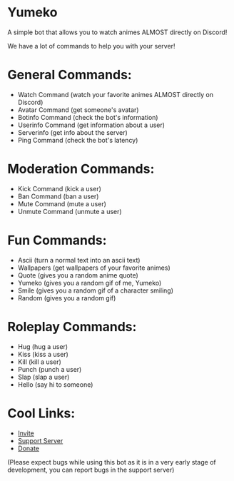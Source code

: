 # Yumeko

A simple bot that allows you to watch animes ALMOST directly on Discord!

We have a lot of commands to help you with your server!

# General Commands:

- Watch Command (watch your favorite animes ALMOST directly on Discord)
- Avatar Command (get someone's avatar)
- Botinfo Command (check the bot's information)
- Userinfo Command (get information about a user)
- Serverinfo (get info about the server)
- Ping Command (check the bot's latency)

# Moderation Commands:

- Kick Command (kick a user)
- Ban Command (ban a user)
- Mute Command (mute a user)
- Unmute Command (unmute a user)

# Fun Commands:

- Ascii (turn a normal text into an ascii text)
- Wallpapers (get wallpapers of your favorite animes)
- Quote (gives you a random anime quote)
- Yumeko (gives you a random gif of me, Yumeko)
- Smile (gives you a random gif of a character smiling)
- Random (gives you a random gif)

# Roleplay Commands:

- Hug (hug a user)
- Kiss (kiss a user)
- Kill (kill a user)
- Punch (punch a user)
- Slap (slap a user)
- Hello (say hi to someone)

 # Cool Links:

- [Invite](https://discord.com/oauth2/authorize?client_id=784132536631558184&scope=bot&permissions=8)
- [Support Server](https://discord.gg/AtcYJyMJrp)
- [Donate](https://donatebot.io/checkout/784033987198451733)

(Please expect bugs while using this bot as it is in a very early stage of development, you can report bugs in the support server)
